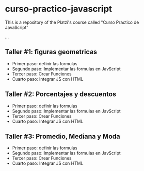 # curso-practico-javascript

This is a repository of the Platzi's course called "Curso Practico de JavaScript"

...

## Taller #1: figuras geometricas

- Primer paso: definir las formulas
- Segundo paso: Implementar las formulas en JavScript
- Tercer paso: Crear Funciones
- Cuarto paso: Integrar JS con HTML

## Taller #2: Porcentajes y descuentos

- Primer paso: definir las formulas
- Segundo paso: Implementar las formulas en JavScript
- Tercer paso: Crear Funciones
- Cuarto paso: Integrar JS con HTML

## Taller #3: Promedio, Mediana y Moda

- Primer paso: definir las formulas
- Segundo paso: Implementar las formulas en JavScript
- Tercer paso: Crear Funciones
- Cuarto paso: Integrar JS con HTML

